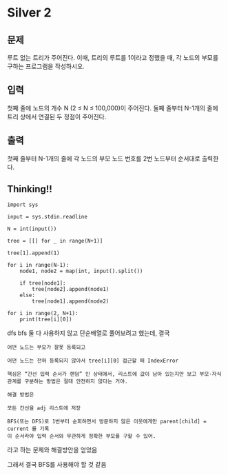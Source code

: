 # Silver 2

## 문제
루트 없는 트리가 주어진다. 이때, 트리의 루트를 1이라고 정했을 때, 각 노드의 부모를 구하는 프로그램을 작성하시오.

## 입력
첫째 줄에 노드의 개수 N (2 ≤ N ≤ 100,000)이 주어진다. 둘째 줄부터 N-1개의 줄에 트리 상에서 연결된 두 정점이 주어진다.

## 출력
첫째 줄부터 N-1개의 줄에 각 노드의 부모 노드 번호를 2번 노드부터 순서대로 출력한다.

## Thinking!!
    import sys
    
    input = sys.stdin.readline
    
    N = int(input())
    
    tree = [[] for _ in range(N+1)]
    
    tree[1].append(1)
    
    for i in range(N-1):
        node1, node2 = map(int, input().split())
    
        if tree[node1]:
            tree[node2].append(node1)
        else:
            tree[node1].append(node2)
    
    for i in range(2, N+1):
        print(tree[i][0])

dfs bfs 둘 다 사용하지 않고 단순배열로 풀어보려고 했는데, 결국

    어떤 노드는 부모가 잘못 등록되고
    
    어떤 노드는 전혀 등록되지 않아서 tree[i][0] 접근할 때 IndexError
    
    핵심은 “간선 입력 순서가 랜덤” 인 상태에서, 리스트에 값이 남아 있는지만 보고 부모·자식 관계를 구분하는 방법은 절대 안전하지 않다는 거야.
    
    해결 방법은
    
    모든 간선을 adj 리스트에 저장
    
    BFS(또는 DFS)로 1번부터 순회하면서 방문하지 않은 이웃에게만 parent[child] = current 를 기록
    이 순서라야 입력 순서와 무관하게 정확한 부모를 구할 수 있어.

라고 하는 문제와 해결방안을 얻었음

그래서 결국 BFS를 사용해야 할 것 같음
